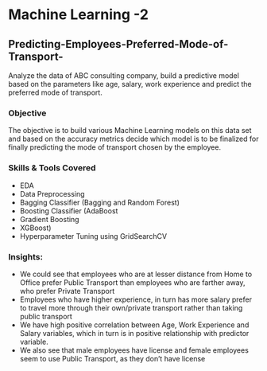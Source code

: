 # Machine Learning -2

## Predicting-Employees-Preferred-Mode-of-Transport-
Analyze the data of ABC consulting company, build a predictive model based on the parameters like age, salary, work experience and predict the preferred mode of transport.

### Objective
The objective is to build various Machine Learning models on this data set and based on the accuracy metrics decide which model is to be finalized for finally predicting the mode of transport chosen by the employee.

### Skills & Tools Covered
- EDA
- Data Preprocessing
- Bagging Classifier (Bagging and Random Forest)
- Boosting Classifier (AdaBoost
- Gradient Boosting
- XGBoost)
- Hyperparameter Tuning using GridSearchCV

### Insights:
- We could see that employees who are at lesser distance from Home to Office prefer Public Transport than employees who are farther away, who prefer Private Transport  
- Employees who have higher experience, in turn has more salary prefer to travel more through their own/private transport rather than taking public transport  
- We have high positive correlation between Age, Work Experience and Salary variables, which in turn is in positive relationship with predictor variable.  
- We also see that male employees have license and female employees seem to use Public Transport, as they don’t have license  
